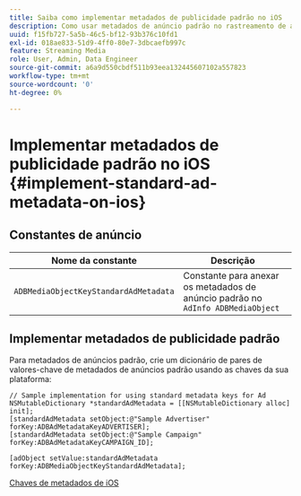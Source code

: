 ```yaml
---
title: Saiba como implementar metadados de publicidade padrão no iOS
description: Como usar metadados de anúncio padrão no rastreamento de anúncios no iOS.
uuid: f15fb727-5a5b-46c5-bf12-93b376c10fd1
exl-id: 018ae833-51d9-4ff0-80e7-3dbcaefb997c
feature: Streaming Media
role: User, Admin, Data Engineer
source-git-commit: a6a9d550cbdf511b93eea132445607102a557823
workflow-type: tm+mt
source-wordcount: '0'
ht-degree: 0%

---
```


# Implementar metadados de publicidade padrão no iOS {#implement-standard-ad-metadata-on-ios}

## Constantes de anúncio

| Nome da constante | Descrição   |
|---|---|
| `ADBMediaObjectKeyStandardAdMetadata` | Constante para anexar os metadados de anúncio padrão no `AdInfo ADBMediaObject` |

## Implementar metadados de publicidade padrão

Para metadados de anúncios padrão, crie um dicionário de pares de valores-chave de metadados de anúncios padrão usando as chaves da sua plataforma:

```
// Sample implementation for using standard metadata keys for Ad 
NSMutableDictionary *standardAdMetadata = [[NSMutableDictionary alloc] init]; 
[standardAdMetadata setObject:@"Sample Advertiser" forKey:ADBAdMetadataKeyADVERTISER]; 
[standardAdMetadata setObject:@"Sample Campaign" forKey:ADBAdMetadataKeyCAMPAIGN_ID]; 
 
[adObject setValue:standardAdMetadata forKey:ADBMediaObjectKeyStandardAdMetadata];
```

[Chaves de metadados de iOS](/help/use-cases/track-av-playback/impl-std-metadata/ios-metadata-keys.md)

